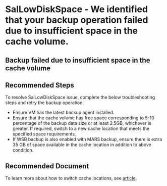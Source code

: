 <properties
	pageTitle="SalLowDiskSpace"
	description="SalLowDiskSpace"
	service="microsoft.recoveryservices"
	infoBubbleText="Backup failed due to insufficient space in the cache volume"
	resource="backup"
	authors="srinathv"
 	ms.author="srinathv"
	displayOrder=""
	articleId="azurebackup-crc-sallowdiskspace"
	diagnosticScenario="azurebackup-crc-sallowdiskspace"
	selfHelpType="diagnostics"
	supportTopicIds="32553276,32553277"
	resourceTags=""
	productPesIds="15207"
	cloudEnvironments="public"
/>

# SalLowDiskSpace - We identified that your backup operation failed due to insufficient space in the cache volume.

<!--issueDescription-->
## **Backup failed due to insufficient space in the cache volume**

<!--/issueDescription-->

## **Recommended Steps**
To resolve SalLowDiskSpace issue, complete the below troubleshooting steps and retry the backup operation.

* Ensure VM has the latest backup agent installed.
* Ensure that the cache volume has free space corresponding to 5-10 percentage of the backup data size or at least 2.5GB, whichever is greater. If required, switch to a new cache location that meets the specified space requirements.
* If WSB backup is also enabled with MARS backup, ensure there is extra 35 GB of space available in the cache location in addition to above condition.

## **Recommended Document**
 To learn more about how to switch cache locations, see [article](https://docs.microsoft.com/azure/backup/backup-azure-file-folder-backup-faq#backup).
